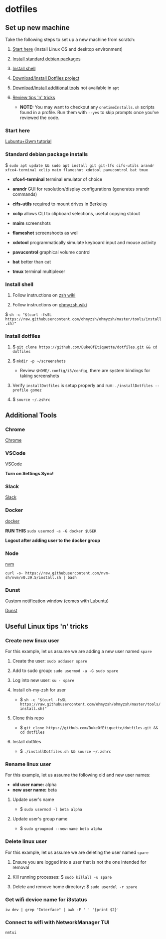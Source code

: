 # dotfiles

## Set up new machine

Take the following steps to set up a new machine from scratch:

1. [Start here](#start-here) (install Linux OS and desktop environment)
1. [Install standard debian packages](#standard-debian-package-installs)
1. [Install shell](#install-shell)
1. [Download/install Dotfiles project](#install-dotfiles)
1. [Download/install additional tools](#additional-tools) not available in `apt`
1. [Review tips 'n' tricks](#useful-linux-tips-n-tricks)

   - **NOTE:** You may want to checkout any `onetimeInstalls.sh` scripts found in a profile.
     Run them with `--yes` to skip prompts once you've reviewed the code.

### Start here

[Lubuntu+i3wm tutorial](https://feeblenerd.blogspot.com/2016/08/walkthrough-for-lubuntu-with-i3-tiling.html)


### Standard debian package installs

$ `sudo apt update && sudo apt install git git-lfs cifs-utils arandr xfce4-terminal xclip maim flameshot xdotool pavucontrol bat tmux`

  - **xfce4-terminal** terminal emulator of choice

  - **arandr** GUI for resolution/display configurations (generates xrandr commands)

  - **cifs-utils** required to mount drives in Berkeley

  - **xclip** allows CLI to clipboard selections, useful copying stdout

  - **maim** screenshots

  - **flameshot** screenshoots as well

  - **xdotool** programmatically simulate keyboard input and mouse activity

  - **pavucontrol** graphical volume control

  - **bat** better than cat

  - **tmux** terminal multiplexer

### Install shell

1. Follow instructions on [zsh wiki](https://github.com/ohmyzsh/ohmyzsh/wiki/Installing-ZSH)

1. Follow instructions on [ohmyzsh wiki](https://github.com/ohmyzsh/ohmyzsh/wiki)

$ `sh -c "$(curl -fsSL https://raw.githubusercontent.com/ohmyzsh/ohmyzsh/master/tools/install.sh)"`

### Install dotfiles

1. $ `git clone https://github.com/DukeOfEtiquette/dotfiles.git && cd dotfiles`

1. $ `mkdir -p ~/screenshots`
   - Review `$HOME/.config/i3/config`, there are system bindings for taking screenshots

1. Verify `installDotfiles` is setup properly and run: `./installDotfiles --profile gomez`

1. $ `source ~/.zshrc`

## Additional Tools

### Chrome

[Chrome](https://www.google.com/chrome/)

### VSCode

[VSCode](https://code.visualstudio.com/download)

**Turn on Settings Sync!**

### Slack

[Slack](https://linuxize.com/post/how-to-install-slack-on-ubuntu-18-04/)

### Docker

[docker](https://github.com/docker/docker-install)

**RUN THIS** `sudo usermod -a -G docker $USER`

**Logout after adding user to the docker group**

### Node

[nvm](https://github.com/nvm-sh/nvm)

`curl -o- https://raw.githubusercontent.com/nvm-sh/nvm/v0.39.5/install.sh | bash`

### Dunst

Custom notification window (comes with Lubuntu)

[Dunst](https://dunst-project.org/documentation/)

## Useful Linux tips 'n' tricks

### Create new linux user

For this example, let us assume we are adding a new user named `spare`

1. Create the user: `sudo adduser spare`

1. Add to sudo group: `sudo usermod -a -G sudo spare`

1. Log into new user: `su - spare`

1. Install oh-my-zsh for user

   - $ `sh -c "$(curl -fsSL https://raw.githubusercontent.com/ohmyzsh/ohmyzsh/master/tools/install.sh)"`

1. Clone this repo

   - $ `git clone https://github.com/DukeOfEtiquette/dotfiles.git && cd dotfiles`

1. Install dotfiles

   - $ `./installDotfiles.sh && source ~/.zshrc`

### Rename linux user

For this example, let us assume the following old and new user names:

- **old user name:** alpha
- **new user name:** beta

1. Update user's name

   - $ `sudo usermod -l beta alpha`

1. Update user's group name

   - $ `sudo groupmod --new-name beta alpha`

### Delete linux user

For this example, let us assume we are deleting the user named `spare`

1. Ensure you are logged into a user that is not the one intended for removal

1. Kill running processes: $ `sudo killall -u spare`

1. Delete and remove home directory: $ `sudo userdel -r spare`

### Get wifi device name for i3status

`iw dev | grep "Interface" | awk -F ' ' '{print $2}'`

### Connect to wifi with NetworkManager TUI

`nmtui`

